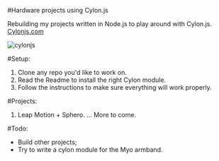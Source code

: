 #Hardware projects using Cylon.js

Rebuilding my projects written in Node.js to play around with Cylon.js.
[Cylonjs.com](http://cylonjs.com)

![cylonjs](https://camo.githubusercontent.com/3420092e29cad2a25520a3efd3c995a3ad22996f/687474703a2f2f692e696d6775722e636f6d2f553370614e68522e706e67)

#Setup:
1. Clone any repo you'd like to work on.
2. Read the Readme to install the right Cylon module.
3. Follow the instructions to make sure everything will work properly.

#Projects:
1. Leap Motion + Sphero.
... More to come.

#Todo:
* Build other projects;
* Try to write a cylon module for the Myo armband.